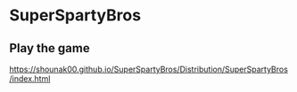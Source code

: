 # SuperSpartyBros
## Play the game 

https://shounak00.github.io/SuperSpartyBros/Distribution/SuperSpartyBros/index.html
 
